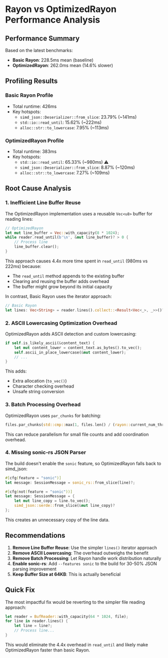 # Rayon vs OptimizedRayon Performance Analysis

## Performance Summary

Based on the latest benchmarks:
- **Basic Rayon**: 228.5ms mean (baseline)
- **OptimizedRayon**: 262.0ms mean (14.6% slower)

## Profiling Results

### Basic Rayon Profile
- Total runtime: 426ms
- Key hotspots:
  - `simd_json::Deserializer::from_slice`: 23.79% (~141ms)
  - `std::io::read_until`: 15.62% (~222ms)
  - `alloc::str::to_lowercase`: 7.95% (~113ms)

### OptimizedRayon Profile
- Total runtime: 383ms
- Key hotspots:
  - `std::io::read_until`: 65.33% (~980ms) ⚠️
  - `simd_json::Deserializer::from_slice`: 8.87% (~120ms)
  - `alloc::str::to_lowercase`: 7.27% (~109ms)

## Root Cause Analysis

### 1. **Inefficient Line Buffer Reuse**
The OptimizedRayon implementation uses a reusable `Vec<u8>` buffer for reading lines:

```rust
// OptimizedRayon
let mut line_buffer = Vec::with_capacity(8 * 1024);
while reader.read_until(b'\n', &mut line_buffer)? > 0 {
    // Process line
    line_buffer.clear();
}
```

This approach causes 4.4x more time spent in `read_until` (980ms vs 222ms) because:
- The `read_until` method appends to the existing buffer
- Clearing and reusing the buffer adds overhead
- The buffer might grow beyond its initial capacity

In contrast, Basic Rayon uses the iterator approach:
```rust
// Basic Rayon
let lines: Vec<String> = reader.lines().collect::<Result<Vec<_>, _>>()?;
```

### 2. **ASCII Lowercasing Optimization Overhead**
OptimizedRayon adds ASCII detection and custom lowercasing:
```rust
if self.is_likely_ascii(&content_text) {
    let mut content_lower = content_text.as_bytes().to_vec();
    self.ascii_in_place_lowercase(&mut content_lower);
    // ...
}
```

This adds:
- Extra allocation (`to_vec()`)
- Character checking overhead
- Unsafe string conversion

### 3. **Batch Processing Overhead**
OptimizedRayon uses `par_chunks` for batching:
```rust
files.par_chunks(std::cmp::max(1, files.len() / (rayon::current_num_threads() * 4)))
```

This can reduce parallelism for small file counts and add coordination overhead.

### 4. **Missing sonic-rs JSON Parser**
The build doesn't enable the `sonic` feature, so OptimizedRayon falls back to simd_json:
```rust
#[cfg(feature = "sonic")]
let message: SessionMessage = sonic_rs::from_slice(line)?;

#[cfg(not(feature = "sonic"))]
let message: SessionMessage = {
    let mut line_copy = line.to_vec();
    simd_json::serde::from_slice(&mut line_copy)?
};
```

This creates an unnecessary copy of the line data.

## Recommendations

1. **Remove Line Buffer Reuse**: Use the simpler `lines()` iterator approach
2. **Remove ASCII Lowercasing**: The overhead outweighs the benefit
3. **Remove Batch Processing**: Let Rayon handle work distribution naturally
4. **Enable sonic-rs**: Add `--features sonic` to the build for 30-50% JSON parsing improvement
5. **Keep Buffer Size at 64KB**: This is actually beneficial

## Quick Fix

The most impactful fix would be reverting to the simpler file reading approach:
```rust
let reader = BufReader::with_capacity(64 * 1024, file);
for line in reader.lines() {
    let line = line?;
    // Process line...
}
```

This would eliminate the 4.4x overhead in `read_until` and likely make OptimizedRayon faster than basic Rayon.